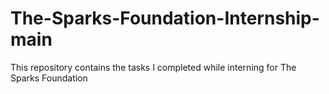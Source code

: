 # The-Sparks-Foundation-Internship-main
This repository contains the tasks I completed while interning for The Sparks Foundation
